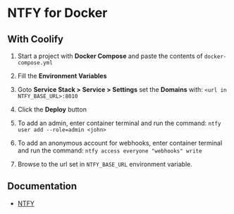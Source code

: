 # NTFY for Docker

## With Coolify

1. Start a project with **Docker Compose** and paste the contents of `docker-compose.yml`

2. Fill the **Environment Variables**

3. Goto **Service Stack > Service > Settings** set the **Domains** with: `<url in NTFY_BASE_URL>:8010`

4. Click the **Deploy** button

5. To add an admin, enter container terminal and run the command: `ntfy user add --role=admin <john>`

5. To add an anonymous account for webhooks, enter container terminal and run the command: `ntfy access everyone "webhooks" write` 

6. Browse to the url set in `NTFY_BASE_URL` environment variable.

## Documentation

- [NTFY](https://docs.ntfy.sh/config/)